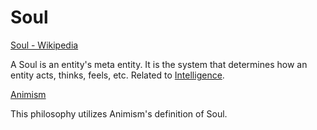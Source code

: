 # Soul

[Soul - Wikipedia](https://en.wikipedia.org/wiki/Soul)

A Soul is an entity's meta entity. It is the system that determines how an entity acts, thinks, feels, etc. Related to [Intelligence](./intelligence.md).

[Animism](http://en.wikipedia.org/wiki/Animism)

This philosophy utilizes Animism's definition of Soul.
